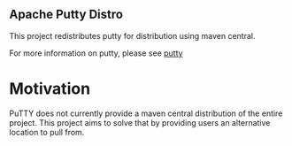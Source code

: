 Apache Putty Distro
-------------------

This project redistributes putty for distribution using maven central.

For more information on putty, please see [putty](https://www.chiark.greenend.org.uk/~sgtatham/putty/)

# Motivation #

PuTTY does not currently provide a maven central distribution of the entire project. This project aims to solve that by providing users an alternative location to pull from.
